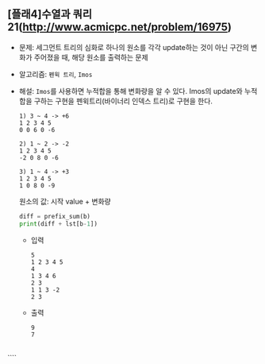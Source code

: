 ## [플래4]수열과 쿼리 21(http://www.acmicpc.net/problem/16975)

- 문제: 세그먼트 트리의 심화로 하나의 원소를 각각 update하는 것이 아닌 구간의 변화가 주어졌을 때, 해당 원소를 출력하는 문제

* 알고리즘: `펜윅 트리`, `Imos`

* 해설: `Imos`를 사용하면 누적합을 통해 변화량을 알 수 있다. Imos의 update와 누적합을 구하는 구현을 펜윅트리(바이너리 인덱스 트리)로 구현을 한다.

  ```
  1) 3 ~ 4 -> +6
  1 2 3 4 5
  0 0 6 0 -6

  2) 1 ~ 2 -> -2
  1 2 3 4 5
  -2 0 8 0 -6

  3) 1 ~ 4 -> +3
  1 2 3 4 5
  1 0 8 0 -9
  ```

  원소의 값: 시작 value + 변화량

  ```python
  diff = prefix_sum(b)
  print(diff + lst[b-1])
  ```

  - 입력

    ```
    5
    1 2 3 4 5
    4
    1 3 4 6
    2 3
    1 1 3 -2
    2 3
    ```

  - 출력

    ```
    9
    7
    ```

<br>
````

